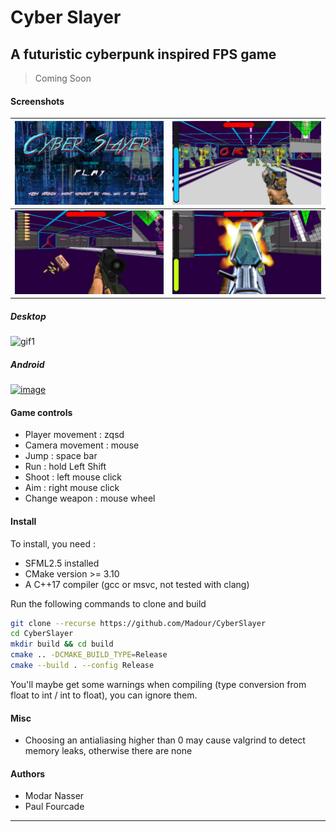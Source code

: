 # Cyber Slayer

## A futuristic cyberpunk inspired FPS game

> Coming Soon

#### Screenshots

| ![screenshot1](media/screen1.png) | ![screenshot2](media/screen2.png) |
|-----------------------------------|-----------------------------------|
| ![screenshot3](media/screen3.png) | ![screenshot4](media/screen4.png) |

##### Desktop
![gif1](media/gif1.gif)

##### Android
[![image](https://user-images.githubusercontent.com/11854124/133921705-fe7a4bd0-0068-4fc0-b750-330d5bb1d8ef.png)](https://www.youtube.com/watch?v=DDC0JBW6rxM)


#### Game controls

- Player movement : zqsd
- Camera movement : mouse
- Jump : space bar
- Run : hold Left Shift
- Shoot : left mouse click
- Aim : right mouse click
- Change weapon : mouse wheel



#### Install

To install, you need : 

- SFML2.5 installed
- CMake version >= 3.10
- A C++17 compiler (gcc or msvc, not tested with clang)

Run the following commands to clone and build 

```bash
git clone --recurse https://github.com/Madour/CyberSlayer
cd CyberSlayer
mkdir build && cd build
cmake .. -DCMAKE_BUILD_TYPE=Release
cmake --build . --config Release
```

You'll maybe get some warnings when compiling (type conversion from float to int / int to float), you can ignore them.

#### Misc

- Choosing an antialiasing higher than 0 may cause valgrind to detect memory leaks, otherwise there are none

#### Authors

- Modar Nasser
- Paul Fourcade

---
